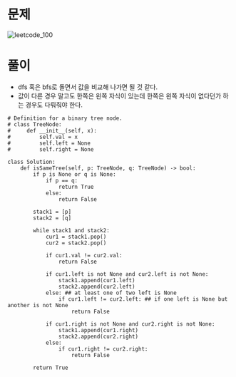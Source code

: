# 문제
![leetcode_100](https://user-images.githubusercontent.com/51700219/76704198-9d0e6b80-671a-11ea-9e2b-a67108268bd0.png)
# 풀이
- dfs 혹은 bfs로 돌면서 값을 비교해 나가면 될 것 같다.
- 값이 다른 경우 말고도 한쪽은 왼쪽 자식이 있는데 한쪽은 왼쪽 자식이 없다던가 하는 경우도 다뤄줘야 한다.
```python3
# Definition for a binary tree node.
# class TreeNode:
#     def __init__(self, x):
#         self.val = x
#         self.left = None
#         self.right = None

class Solution:
    def isSameTree(self, p: TreeNode, q: TreeNode) -> bool:
        if p is None or q is None:
            if p == q:
                return True
            else:
                return False
        
        stack1 = [p]
        stack2 = [q]
        
        while stack1 and stack2:
            cur1 = stack1.pop()
            cur2 = stack2.pop()
            
            if cur1.val != cur2.val:
                return False
            
            if cur1.left is not None and cur2.left is not None:
                stack1.append(cur1.left)
                stack2.append(cur2.left)
            else: ## at least one of two left is None
                if cur1.left != cur2.left: ## if one left is None but another is not None
                    return False
            
            if cur1.right is not None and cur2.right is not None:
                stack1.append(cur1.right)
                stack2.append(cur2.right)
            else:
                if cur1.right != cur2.right:
                    return False
        
        return True
```
